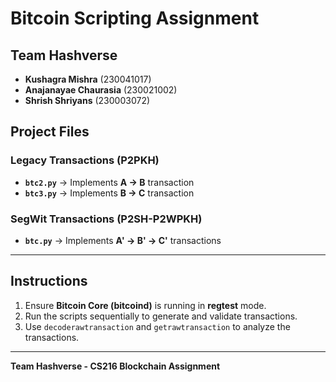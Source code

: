 # Bitcoin Scripting Assignment

## Team **Hashverse**  
- **Kushagra Mishra** (230041017)  
- **Anajanayae Chaurasia** (230021002)  
- **Shrish Shriyans** (230003072)  

##  Project Files  
###  **Legacy Transactions (P2PKH)**  
- **`btc2.py`** → Implements **A → B** transaction  
- **`btc3.py`** → Implements **B → C** transaction  

### **SegWit Transactions (P2SH-P2WPKH)**  
- **`btc.py`** → Implements **A' → B' → C'** transactions  

---

## **Instructions**  
1. Ensure **Bitcoin Core (bitcoind)** is running in **regtest** mode.  
2. Run the scripts sequentially to generate and validate transactions.  
3. Use `decoderawtransaction` and `getrawtransaction` to analyze the transactions.  
---

**Team Hashverse - CS216 Blockchain Assignment**

